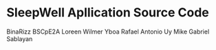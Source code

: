 # SleepWell Apllication Source Code

BinaRizz BSCpE2A
Loreen Wilmer Yboa
Rafael Antonio Uy
Mike Gabriel Sablayan